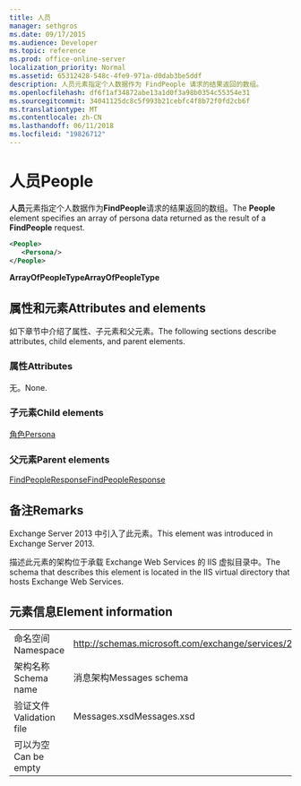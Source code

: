 ```yaml
---
title: 人员
manager: sethgros
ms.date: 09/17/2015
ms.audience: Developer
ms.topic: reference
ms.prod: office-online-server
localization_priority: Normal
ms.assetid: 65312428-548c-4fe9-971a-d0dab3be5ddf
description: 人员元素指定个人数据作为 FindPeople 请求的结果返回的数组。
ms.openlocfilehash: df6f1af34872abe13a1d0f3a98b0354c55354e31
ms.sourcegitcommit: 34041125dc8c5f993b21cebfc4f8b72f0fd2cb6f
ms.translationtype: MT
ms.contentlocale: zh-CN
ms.lasthandoff: 06/11/2018
ms.locfileid: "19826712"
---
```

# <a name="people"></a><span data-ttu-id="d558b-103">人员</span><span class="sxs-lookup"><span data-stu-id="d558b-103">People</span></span>

<span data-ttu-id="d558b-104">**人员**元素指定个人数据作为**FindPeople**请求的结果返回的数组。</span><span class="sxs-lookup"><span data-stu-id="d558b-104">The **People** element specifies an array of persona data returned as the result of a **FindPeople** request.</span></span> 
  
```XML
<People>
   <Persona/>
</People>
```

<span data-ttu-id="d558b-105">**ArrayOfPeopleType**</span><span class="sxs-lookup"><span data-stu-id="d558b-105">**ArrayOfPeopleType**</span></span>

## <a name="attributes-and-elements"></a><span data-ttu-id="d558b-106">属性和元素</span><span class="sxs-lookup"><span data-stu-id="d558b-106">Attributes and elements</span></span>

<span data-ttu-id="d558b-107">如下章节中介绍了属性、子元素和父元素。</span><span class="sxs-lookup"><span data-stu-id="d558b-107">The following sections describe attributes, child elements, and parent elements.</span></span>
  
### <a name="attributes"></a><span data-ttu-id="d558b-108">属性</span><span class="sxs-lookup"><span data-stu-id="d558b-108">Attributes</span></span>

<span data-ttu-id="d558b-109">无。</span><span class="sxs-lookup"><span data-stu-id="d558b-109">None.</span></span>
  
### <a name="child-elements"></a><span data-ttu-id="d558b-110">子元素</span><span class="sxs-lookup"><span data-stu-id="d558b-110">Child elements</span></span>

[<span data-ttu-id="d558b-111">角色</span><span class="sxs-lookup"><span data-stu-id="d558b-111">Persona</span></span>](persona.md)
  
### <a name="parent-elements"></a><span data-ttu-id="d558b-112">父元素</span><span class="sxs-lookup"><span data-stu-id="d558b-112">Parent elements</span></span>

[<span data-ttu-id="d558b-113">FindPeopleResponse</span><span class="sxs-lookup"><span data-stu-id="d558b-113">FindPeopleResponse</span></span>](findpeopleresponse.md)
  
## <a name="remarks"></a><span data-ttu-id="d558b-114">备注</span><span class="sxs-lookup"><span data-stu-id="d558b-114">Remarks</span></span>

<span data-ttu-id="d558b-115">Exchange Server 2013 中引入了此元素。</span><span class="sxs-lookup"><span data-stu-id="d558b-115">This element was introduced in Exchange Server 2013.</span></span>
  
<span data-ttu-id="d558b-116">描述此元素的架构位于承载 Exchange Web Services 的 IIS 虚拟目录中。</span><span class="sxs-lookup"><span data-stu-id="d558b-116">The schema that describes this element is located in the IIS virtual directory that hosts Exchange Web Services.</span></span>
  
## <a name="element-information"></a><span data-ttu-id="d558b-117">元素信息</span><span class="sxs-lookup"><span data-stu-id="d558b-117">Element information</span></span>

|||
|:-----|:-----|
|<span data-ttu-id="d558b-118">命名空间</span><span class="sxs-lookup"><span data-stu-id="d558b-118">Namespace</span></span>  <br/> |http://schemas.microsoft.com/exchange/services/2006/messages  <br/> |
|<span data-ttu-id="d558b-119">架构名称</span><span class="sxs-lookup"><span data-stu-id="d558b-119">Schema name</span></span>  <br/> |<span data-ttu-id="d558b-120">消息架构</span><span class="sxs-lookup"><span data-stu-id="d558b-120">Messages schema</span></span>  <br/> |
|<span data-ttu-id="d558b-121">验证文件</span><span class="sxs-lookup"><span data-stu-id="d558b-121">Validation file</span></span>  <br/> |<span data-ttu-id="d558b-122">Messages.xsd</span><span class="sxs-lookup"><span data-stu-id="d558b-122">Messages.xsd</span></span>  <br/> |
|<span data-ttu-id="d558b-123">可以为空</span><span class="sxs-lookup"><span data-stu-id="d558b-123">Can be empty</span></span>  <br/> ||
   


